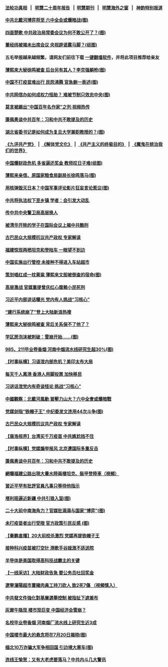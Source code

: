 #### [法轮功真相](https://github.com/gfw-breaker/truth/blob/master/README.md?t=0) &nbsp;&nbsp;|&nbsp;&nbsp; [明慧二十周年报告](https://github.com/gfw-breaker/mh-reports/blob/master/README.md?t=0) &nbsp;&nbsp;|&nbsp;&nbsp;[明慧期刊](https://github.com/gfw-breaker/mh-qikan) &nbsp;&nbsp;|&nbsp;&nbsp; [明慧海外之窗](https://github.com/gfw-breaker/mh-news/blob/master/README.md?t=0) &nbsp;&nbsp;|&nbsp;&nbsp; [神韵特别报道](https://github.com/gfw-breaker/mh-news/blob/master/shenyun.md?t=0)
#### [ 中共北戴河博弈将至 六中全会或爆暗战(图)](https://github.com/gfw-breaker/banned-news3/blob/master/pages/p2/978033.md)
#### [ 四面楚歌 中共政治局常委会议为何不敢公开了？(图)](https://github.com/gfw-breaker/banned-news3/blob/master/pages/p2/978024.md)
#### [ 董经纬被揭未出席会议 央视辟谣露马脚？(组图)](https://github.com/gfw-breaker/banned-news3/blob/master/pages/p2/977928.md)
#### 五毛举报越来越频繁，请网友们前往下载 [一键翻墙软件](https://github.com/gfw-breaker/ssr-accounts)，并将此项目推荐给亲友
#### [ 薄熙来大秘徐鸣被查 后台另有其人？李克强躺枪(图)](https://github.com/gfw-breaker/banned-news3/blob/master/pages/p2/978028.md)
#### [ 中国不打疫苗难出行 民怨沸腾 官急删一表述(图)](https://github.com/gfw-breaker/banned-news3/blob/master/pages/p1/977993.md)
#### [ 中共网信办如何成权力怪胎？ 难被节制只效忠中央(图)](https://github.com/gfw-breaker/banned-news3/blob/master/pages/p2/977987.md)
#### [ 莫言被踢出“中国百年名作家”之列 视频热传](https://github.com/gfw-breaker/banned-news3/blob/master/pages/nsc413/n13087451.md)
#### [ 蓬佩奥谈中共百年：习和中共不敢提及的历史](https://github.com/gfw-breaker/banned-news3/blob/master/pages/nf4514/n13086813.md)
#### [ 湖北省委书记是如何成为复旦大学兼职教授的？(图)](https://github.com/gfw-breaker/banned-news3/blob/master/pages/p2/977955.md)
#### [《九评共产党》](https://github.com/begood0513/9ping.md/blob/master/README.md) &nbsp;|&nbsp; [《解体党文化》](../../../../jtdwh.md/blob/master/README.md)  &nbsp;|&nbsp; [《共产主义的终极目的》](../../../../gczydzjmd.md/blob/master/README.md) &nbsp;|&nbsp; [《魔鬼在统治我们的世界》](../../../../mgztzwmdsj.md/blob/master/README.md) 
#### [ 中国爆财政危机 多省逼还奖金 教师叹日子难(组图)](https://github.com/gfw-breaker/banned-news3/blob/master/pages/p1/978074.md)
#### [ 薄熙来亲信、原国家粮食局副局长徐鸣落马(图)](https://github.com/gfw-breaker/banned-news3/blob/master/pages/p2/977979.md)
#### [ 用核弹毁灭日本？中国军事评论影片狂妄言论惹议(图)](https://github.com/gfw-breaker/banned-news3/blob/master/pages/p1/977958.md)
#### [ 中共将执法权下至乡镇 学者：会引发大动乱](https://github.com/gfw-breaker/banned-news3/blob/master/pages/nsc413/n13089721.md)
#### [ 传中共中央警卫局高层换人](https://github.com/gfw-breaker/banned-news3/blob/master/pages/nsc413/n13089832.md)
#### [ 被清华开除的学子在国际会议上揭中共酷刑](https://github.com/gfw-breaker/banned-news3/blob/master/pages/nsc413/n13089044.md)
#### [ 古巴民众大规模抗议共产政权 专家解读](https://github.com/gfw-breaker/banned-news3/blob/master/pages/nf4514/n13089116.md)
#### [ 福建惊现两栖坦克和登陆车 一眼望不到边](https://github.com/gfw-breaker/banned-news3/blob/master/pages/prog204/a103164955.md)
#### [ 中国实施出行管控 未接种不得进入车站超市](https://github.com/gfw-breaker/banned-news3/blob/master/pages/prog204/a103164885.md)
#### [ 策划唱红成一枕黄粱 薄熙来文胆被倒查的宿命(图)](https://github.com/gfw-breaker/banned-news3/blob/master/pages/p2/978093.md)
#### [ 高层激战 官媒重提曾庆红心腹赖小民死刑](https://github.com/gfw-breaker/banned-news3/blob/master/pages/nf4514/n13086324.md)
#### [ 习近平内部讲话曝光 党内有人挑战“习核心”](https://github.com/gfw-breaker/banned-news3/blob/master/pages/prog1138/a103165228.md)
#### [ “建行系统崩了”登上大陆新浪热搜](https://github.com/gfw-breaker/banned-news3/blob/master/pages/nsc413/n13089946.md)
#### [ 薄熙来大秘徐鸣被查 背后关系保不了他了？](https://github.com/gfw-breaker/banned-news3/blob/master/pages/nsc413/n13087345.md)
#### [ 学区房泡沫被刺破：雪崩开始……(图)](https://github.com/gfw-breaker/banned-news3/blob/master/pages/p5/978006.md)
#### [ 985、211毕业卷香烟 河南中烟流水线研究生超30%(图)](https://github.com/gfw-breaker/banned-news3/blob/master/pages/p1/977997.md)
#### [ 【时事纵横】习语泄内部危机？美印太布大局](https://github.com/gfw-breaker/banned-news3/blob/master/pages/nsc413/n13089293.md)
#### [ 每天千人离港 香港人用脚投票 加快移民](https://github.com/gfw-breaker/banned-news3/blob/master/pages/nsc413/n13089218.md)
#### [ 习讲话泄党内有奇谈怪论 挑战“习核心”](https://github.com/gfw-breaker/banned-news3/blob/master/pages/nsc413/n13088150.md)
#### [ 中國觀察：北戴河風動 習壓力山大？六中全會或爆暗戰](https://github.com/gfw-breaker/banned-news3/blob/master/pages/soh5/525428.md)
#### [ 党媒剑指“铁帽子王” 中纪委发文连用44次斗争(图)](https://github.com/gfw-breaker/banned-news3/blob/master/pages/p2/977911.md)
#### [ 古巴民众大规模抗议共产政权 专家解读](https://github.com/gfw-breaker/banned-news3/blob/master/pages/nsc413/n13089116.md)
#### [ 【唐浩视界】台湾买千万疫苗 中共尴尬挡不住](https://github.com/gfw-breaker/banned-news3/blob/master/pages/nsc413/n13089097.md)
#### [ 【时事纵横】党媒煽举报风 北京遭国际多重反击](https://github.com/gfw-breaker/banned-news3/blob/master/pages/nsc413/n13087052.md)
#### [ 蓬佩奥谈中共百年：习和中共不敢提及的历史](https://github.com/gfw-breaker/banned-news3/blob/master/pages/nsc413/n13086813.md)
#### [ 網曝福建公路出現大量水陸兩棲坦克、裝甲登陸車（視頻）](https://github.com/gfw-breaker/banned-news3/blob/master/pages/soh5/525236.md)
#### [ 習近平罕有批評官員凡事只等待他指示](https://github.com/gfw-breaker/banned-news3/blob/master/pages/soh5/525221.md)
#### [ 塔利班逼近新疆 中共引狼入室(图)](https://github.com/gfw-breaker/banned-news3/blob/master/pages/p4/977982.md)
#### [ 二十大前中南海角力？官媒批滴滴与国家“博弈”(图)](https://github.com/gfw-breaker/banned-news3/blob/master/pages/p2/977920.md)
#### [ 未打疫苗者出行受限 官方政策引民反感 (图)](https://github.com/gfw-breaker/banned-news3/blob/master/pages/p1/977916.md)
#### [ 【秦鹏直播】20大前绞杀激烈 党媒再提铁帽子王](https://github.com/gfw-breaker/banned-news3/blob/master/pages/nsc413/n13087079.md)
#### [ 接种科兴疫苗被打空针 港歌手谷娅溦不适送院](https://github.com/gfw-breaker/banned-news3/blob/master/pages/nsc413/n13086767.md)
#### [ 半导体是美国取得高科技战霸主的关键](https://github.com/gfw-breaker/banned-news3/blob/master/pages/nf4514/n13087170.md)
#### [ 【一线采访】大陆财政告急 要公务员吐回奖金](https://github.com/gfw-breaker/banned-news3/blob/master/pages/nf4514/n13085039.md)
#### [ 遼寧瀋陽超市賣豬肉員工持刀砍人 致2死7傷 （視頻慎入）](https://github.com/gfw-breaker/banned-news3/blob/master/pages/soh5/525587.md)
#### [ 中共發文件強化對基層選舉控制 被指扯下遮羞布](https://github.com/gfw-breaker/banned-news3/blob/master/pages/soh5/524909.md)
#### [ 灰犀牛隐现 楼市现巨变 中国经济会雪崩？](https://github.com/gfw-breaker/banned-news3/blob/master/pages/prog204/a103165812.md)
#### [ 名校毕业卷香烟 河南烟厂流水线上研究生近3成](https://github.com/gfw-breaker/banned-news3/blob/master/pages/prog204/a103164794.md)
#### [ 中国楼市最大的悬念将在7月20日揭晓(图)](https://github.com/gfw-breaker/banned-news3/blob/master/pages/p5/977990.md)
#### [ 缅北10万诈骗大军争相回国 引边境大塞车(图)](https://github.com/gfw-breaker/banned-news3/blob/master/pages/p1/978041.md)
#### [ 连线王愉贺：又有大老虎要落马？中共内斗几大警讯](https://github.com/gfw-breaker/banned-news3/blob/master/pages/prog204/a103165014.md)
